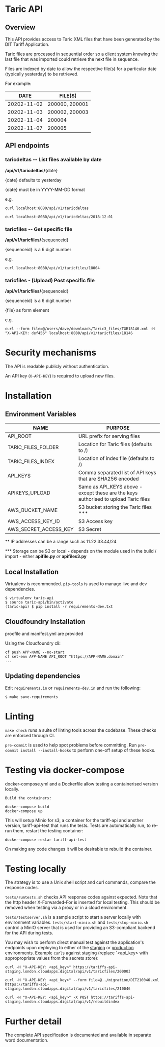 # Taric API

## Overview

This API provides access to Taric XML files that have been generated by the DIT Tariff Application.

Taric files are processed in sequential order so a client system knowing the last file that was imported could retrieve the next file in sequence.

Files are indexed by date to allow the respective file(s) for a particular date (typically yesterday) to be retrieved.

For example:

**DATE**    | **FILE(S)**
---|---
20202-11-02  | 200000, 200001
20202-11-03  | 200002, 200003 
20202-11-04  | 200004
20202-11-07  | 200005

## API endpoints

### taricdeltas -- List files available by date

**/api/v1/taricdeltas/**{date}

{date} defaults to yesterday

{date} must be in YYYY-MM-DD format

e.g.

```
curl localhost:8080/api/v1/taricdeltas

curl localhost:8080/api/v1/taricdeltas/2018-12-01
```
### taricfiles -- Get specific file

**/api/v1/taricfiles/**{sequenceid}

{sequenceid} is a 6 digit number

e.g.
```
curl localhost:8080/api/v1/taricfiles/18004
```


### taricfiles - (Upload) Post specific file

**/api/v1/taricfiles/**{sequenceid}

{sequenceid} is a 6 digit number

{file} as form element

e.g.
```
curl --form file=@/users/dave/downloads/Taric3_files/TGB18146.xml -H "X-API-KEY: def456" localhost:8080/api/v1/taricfiles/18146
```

# Security mechanisms

The API is readable publicly without authentication.

An API key (`X-API-KEY`) is required to upload new files.


# Installation

##  Environment Variables

**NAME**            | **PURPOSE**
---|---
API_ROOT            | URL prefix for serving files
TARIC_FILES_FOLDER  | Location for Taric files (defaults to /)
TARIC_FILES_INDEX   | Location of index file (defaults to /)
API_KEYS            | Comma separated list of API keys that are SHA256 encoded
APIKEYS_UPLOAD      | Same as API_KEYS above - except these are the keys authorised to upload Taric files
AWS_BUCKET_NAME     | S3 bucket storing the Taric files ***
AWS_ACCESS_KEY_ID   | S3 Access key
AWS_SECRET_ACCESS_KEY   | S3 Secret

** IP addresses can be a range such as 11.22.33.44/24

*** Storage can be S3 or local - depends on the module used in the build / import - either **apifile.py** _or_ **apifiles3.py**



##  Local Installation
Virtualenv is recommended. `pip-tools` is used to manage live and dev dependencies.

```
$ virtualenv taric-api
$ source taric-api/bin/activate
(taric-api) $ pip install -r requirements-dev.txt
```

##  Cloudfoundry Installation
procfile and manifest.yml are provided

Using the Cloudfoundry cli:
```
cf push APP-NAME --no-start
cf set-env APP-NAME API_ROOT "https://APP-NAME.domain"
...
```

## Updating dependencies

Edit `requirements.in` or `requirements-dev.in` and run the following:

```
$ make save-requirements
```

# Linting
`make check` runs a suite of linting tools across the codebase. These checks are enforced through CI.

`pre-commit` is used to help spot problems before committing. Run `pre-commit install --install-hooks` to perform one-off setup of these hooks.

# Testing via docker-compose
docker-compose.yml and a Dockerfile allow testing a containerised version locally.

    Build the containers:
    
    docker-compose build
    docker-compose up
    
This will setup Minio for s3, a container for the tariff-api and another version, tariff-api-test that runs the tests.
Tests are automatically run, to re-run them, restart the testing container:

    docker-compose restar tariff-api-test
    
On making any code changes it will be desirable to rebuild the container.

# Testing locally

The strategy is to use a Unix shell script and curl commands, compare the response codes.

`tests/runtests.sh` checks API response codes against expected. Note that the http header X-Forwarded-For is inserted for local testing. This should be removed when testing via a proxy or in a cloud environment. 

`tests/testserver.sh` is a sample script to start a server locally with environment variables. `tests/start-minio.sh` and `tests/stop-minio.sh` control a MinIO server that is used for providing an S3-compliant backend for the API during tests.

You may wish to perform direct manual test against the application's endpoints
upon deploying to either of the
[staging](https://tariffs-api-staging.london.cloudapps.digital/) or
[production](https://tariffs.api.trade.gov.uk/) environments. Example `curl`s
against staging (replace `<api_key> with appropropriate values from the secrets store):

    curl -H "X-API-KEY: <api_key>" https://tariffs-api-staging.london.cloudapps.digital/api/v1/taricfiles/200003

    curl -H "X-API-KEY: <api_key>" --form file=@../migration/DIT210046.xml https://tariffs-api-staging.london.cloudapps.digital/api/v1/taricfiles/210046

    curl -H "X-API-KEY: <api_key>" -X POST https://tariffs-api-staging.london.cloudapps.digital/api/v1/rebuildindex


# Further detail

The complete API specification is documented and available in separate word documentation.
